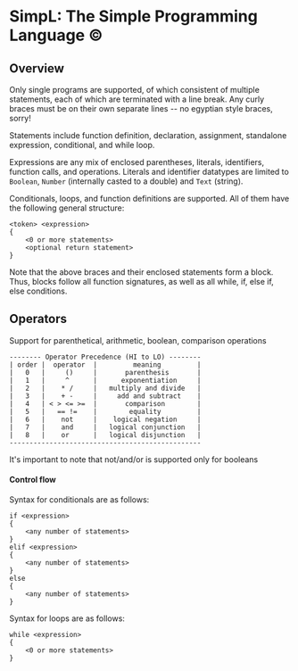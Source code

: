 # SimpL: The Simple Programming Language ©


## Overview
Only single programs are supported, of which consistent of multiple statements,
each of which are terminated with a line break. Any curly braces must be on
their own separate lines -- no egyptian style braces, sorry!

Statements include function definition, declaration, assignment,
standalone expression, conditional, and while loop.

Expressions are any mix of enclosed parentheses, literals, identifiers,
function calls, and operations. Literals and identifier datatypes are
limited to `Boolean`, `Number` (internally casted to a double) and `Text`
(string).

Conditionals, loops, and function definitions are supported.
All of them have the following general structure:
```
<token> <expression>
{
    <0 or more statements>
    <optional return statement>
}
```
Note that the above braces and their enclosed statements form a block.
Thus, blocks follow all function signatures, as well as all while, if,
else if, else conditions.


## Operators
Support for parenthetical, arithmetic, boolean, comparison operations
```
-------- Operator Precedence (HI to LO) --------
| order |  operator  |         meaning         |
|   0   |     ()     |       parenthesis       |
|   1   |     ^      |      exponentiation     |
|   2   |    * /     |   multiply and divide   |
|   3   |    + -     |     add and subtract    |
|   4   | < > <= >=  |       comparison        |
|   5   |   == !=    |        equality         |
|   6   |    not     |    logical negation     |
|   7   |    and     |   logical conjunction   |
|   8   |    or      |   logical disjunction   |
------------------------------------------------
```
It's important to note that not/and/or is supported only for booleans


#### Control flow

Syntax for conditionals are as follows:
```
if <expression>
{
    <any number of statements>
}
elif <expression>
{
    <any number of statements>
}
else
{
    <any number of statements>
}
```

Syntax for loops are as follows:
```
while <expression>
{
    <0 or more statements>
}
```
